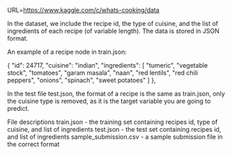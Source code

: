 URL=https://www.kaggle.com/c/whats-cooking/data

In the dataset, we include the recipe id, the type of cuisine, and the list of ingredients of each recipe (of variable length). The data is stored in JSON format. 

An example of a recipe node in train.json:

 {
 "id": 24717,
 "cuisine": "indian",
 "ingredients": [
     "tumeric",
     "vegetable stock",
     "tomatoes",
     "garam masala",
     "naan",
     "red lentils",
     "red chili peppers",
     "onions",
     "spinach",
     "sweet potatoes"
 ]
 },
 
In the test file test.json, the format of a recipe is the same as train.json, only the cuisine type is removed, as it is the target variable you are going to predict.

File descriptions
train.json - the training set containing recipes id, type of cuisine, and list of ingredients
test.json - the test set containing recipes id, and list of ingredients
sample_submission.csv - a sample submission file in the correct format
